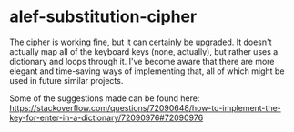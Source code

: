 # alef-substitution-cipher

The cipher is working fine, but it can certainly be upgraded. It doesn't actually map all of the keyboard keys (none, actually), but rather uses a dictionary and loops through it. I've become aware that there are more elegant and time-saving ways of implementing that, all of which might be used in future similar projects.

Some of the suggestions made can be found here: https://stackoverflow.com/questions/72090648/how-to-implement-the-key-for-enter-in-a-dictionary/72090976#72090976
